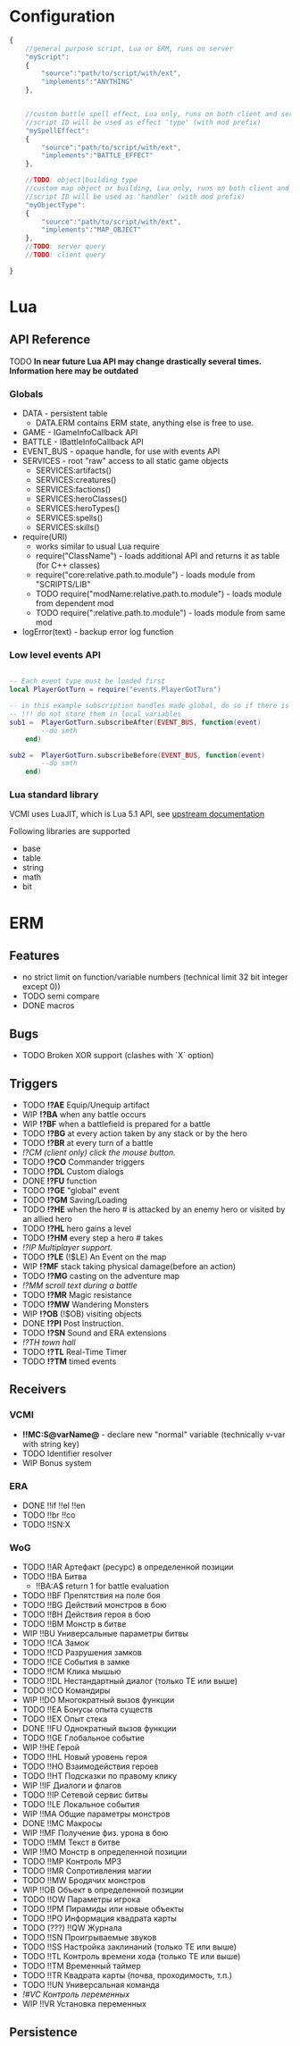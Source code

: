 # Configuration

``` javascript
{
 	//general purpose script, Lua or ERM, runs on server
 	"myScript":
	{
		"source":"path/to/script/with/ext",
		"implements":"ANYTHING"
	},


 	//custom battle spell effect, Lua only, runs on both client and server
 	//script ID will be used as effect 'type' (with mod prefix)
 	"mySpellEffect":
	{
		"source":"path/to/script/with/ext",
		"implements":"BATTLE_EFFECT"
	},

	//TODO: object|building type
 	//custom map object or building, Lua only, runs on both client and server
 	//script ID will be used as 'handler' (with mod prefix)
 	"myObjectType":
	{
		"source":"path/to/script/with/ext",
		"implements":"MAP_OBJECT"
	},
	//TODO: server query
	//TODO: client query

}
```

# Lua

## API Reference

TODO **In near future Lua API may change drastically several times.
Information here may be outdated**

### Globals

-   DATA - persistent table
    -   DATA.ERM contains ERM state, anything else is free to use.
-   GAME - IGameInfoCallback API
-   BATTLE - IBattleInfoCallback API
-   EVENT_BUS - opaque handle, for use with events API
-   SERVICES - root "raw" access to all static game objects
    -   SERVICES:artifacts()
    -   SERVICES:creatures()
    -   SERVICES:factions()
    -   SERVICES:heroClasses()
    -   SERVICES:heroTypes()
    -   SERVICES:spells()
    -   SERVICES:skills()
-   require(URI)
    -   works similar to usual Lua require
    -   require("ClassName") - loads additional API and returns it as
        table (for C++ classes)
    -   require("core:relative.path.to.module") - loads module from
        "SCRIPTS/LIB"
    -   TODO require("modName:relative.path.to.module") - loads module
        from dependent mod
    -   TODO require(":relative.path.to.module") - loads module from
        same mod
-   logError(text) - backup error log function

### Low level events API

``` Lua

-- Each event type must be loaded first
local PlayerGotTurn = require("events.PlayerGotTurn")

-- in this example subscription handles made global, do so if there is no better place
-- !!! do not store them in local variables
sub1 = 	PlayerGotTurn.subscribeAfter(EVENT_BUS, function(event)
		--do smth
	end)

sub2 = 	PlayerGotTurn.subscribeBefore(EVENT_BUS, function(event)
		--do smth
	end)
```

### Lua standard library

VCMI uses LuaJIT, which is Lua 5.1 API, see [upstream
documentation](https://www.lua.org/manual/5.1/manual.html)

Following libraries are supported

-   base
-   table
-   string
-   math
-   bit

# ERM

## Features

-   no strict limit on function/variable numbers (technical limit 32 bit
    integer except 0))
-   TODO semi compare
-   DONE macros

## Bugs

-   TODO Broken XOR support (clashes with \`X\` option)

## Triggers

-   TODO **!?AE** Equip/Unequip artifact
-   WIP **!?BA** when any battle occurs
-   WIP **!?BF** when a battlefield is prepared for a battle
-   TODO **!?BG** at every action taken by any stack or by the hero
-   TODO **!?BR** at every turn of a battle
-   *!?CM (client only) click the mouse button.*
-   TODO **!?CO** Commander triggers
-   TODO **!?DL** Custom dialogs
-   DONE **!?FU** function
-   TODO **!?GE** "global" event
-   TODO **!?GM** Saving/Loading
-   TODO **!?HE** when the hero \# is attacked by an enemy hero or
    visited by an allied hero
-   TODO **!?HL** hero gains a level
-   TODO **!?HM** every step a hero \# takes
-   *!?IP Multiplayer support.*
-   TODO **!?LE** (!$LE) An Event on the map
-   WIP **!?MF** stack taking physical damage(before an action)
-   TODO **!?MG** casting on the adventure map
-   *!?MM scroll text during a battle*
-   TODO **!?MR** Magic resistance
-   TODO **!?MW** Wandering Monsters
-   WIP **!?OB** (!$OB) visiting objects
-   DONE **!?PI** Post Instruction.
-   TODO **!?SN** Sound and ERA extensions
-   *!?TH town hall*
-   TODO **!?TL** Real-Time Timer
-   TODO **!?TM** timed events

## Receivers

### VCMI

-   **!!MC:S@varName@** - declare new "normal" variable (technically
    v-var with string key)
-   TODO Identifier resolver
-   WIP Bonus system

### ERA

-   DONE !!if !!el !!en
-   TODO !!br !!co
-   TODO !!SN:X

### WoG

-   TODO !!AR Артефакт (ресурс) в определенной позиции
-   TODO !!BA Битва
    -   !!BA:A$ return 1 for battle evaluation
-   TODO !!BF Препятствия на поле боя
-   TODO !!BG Действий монстров в бою
-   TODO !!BH Действия героя в бою
-   TODO !!BM Монстр в битве
-   WIP !!BU Универсальные параметры битвы
-   TODO !!CA Замок
-   TODO !!CD Разрушения замков
-   TODO !!CE События в замке
-   TODO !!CM Клика мышью
-   TODO !!DL Нестандартный диалог (только ТЕ или выше)
-   TODO !!CO Командиры
-   WIP !!DO Многократный вызов функции
-   TODO !!EA Бонусы опыта существ
-   TODO !!EX Опыт стека
-   DONE !!FU Однократный вызов функции
-   TODO !!GE Глобальное событие
-   WIP !!HE Герой
-   TODO !!HL Новый уровень героя
-   TODO !!HO Взаимодействия героев
-   TODO !!HT Подсказки по правому клику
-   WIP !!IF Диалоги и флагов
-   TODO !!IP Сетевой сервис битвы
-   TODO !!LE Локальное события
-   WIP !!MA Общие параметры монстров
-   DONE !!MC Макросы
-   WIP !!MF Получение физ. урона в бою
-   TODO !!MM Текст в битве
-   WIP !!MO Монстр в определенной позиции
-   TODO !!MP Контроль MP3
-   TODO !!MR Сопротивления магии
-   TODO !!MW Бродячих монстров
-   WIP !!OB Объект в определенной позиции
-   TODO !!OW Параметры игрока
-   TODO !!PM Пирамиды или новые объекты
-   TODO !!PO Информация квадрата карты
-   TODO (???) !!QW Журнала
-   TODO !!SN Проигрываемые звуков
-   TODO !!SS Настройка заклинаний (только ТЕ или выше)
-   TODO !!TL Контроль времени хода (только ТЕ или выше)
-   TODO !!TM Временный таймер
-   TODO !!TR Квадрата карты (почва, проходимость, т.п.)
-   TODO !!UN Универсальная команда
-   *!#VC Контроль переменных*
-   WIP !!VR Установка переменных

## Persistence
